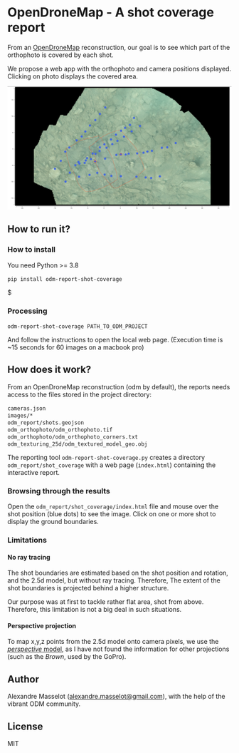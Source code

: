 # OpenDroneMap - A shot coverage report

From an [OpenDroneMap](https://www.opendronemap.org/) reconstruction, our goal is to see which part of the orthophoto is
covered by each shot.

We propose a web app with the orthophoto and camera positions displayed. Clicking on photo displays the covered area.

![](doc/snapshot-coverage.png)

## How to run it?

### How to install
You need Python >= 3.8

```
pip install odm-report-shot-coverage
```
$
### Processing

```
odm-report-shot-coverage PATH_TO_ODM_PROJECT
```

And follow the instructions to open the local web page. (Execution time is ~15 seconds for 60 images on a macbook pro)

## How does it work?

From an OpenDroneMap reconstruction (odm by default), the reports needs access to the files stored in the project
directory:

````
cameras.json
images/*
odm_report/shots.geojson
odm_orthophoto/odm_orthophoto.tif
odm_orthophoto/odm_orthophoto_corners.txt
odm_texturing_25d/odm_textured_model_geo.obj
````

The reporting tool `odm-report-shot-coverage.py` creates a directory `odm_report/shot_coverage` with a web
page (`index.html`) containing the interactive report.

### Browsing through the results

Open the `odm_report/shot_coverage/index.html` file and mouse over the shot position (blue dots) to see the image. Click
on one or more shot to display the ground boundaries.

### Limitations

#### No ray tracing

The shot boundaries are estimated based on the shot position and rotation, and the 2.5d model, but without ray tracing.
Therefore, The extent of the shot boundaries is projected behind a higher structure.

Our purpose was at first to tackle rather flat area, shot from above. Therefore, this limitation is not a big deal in
such situations.

#### Perspective projection

To map x,y,z points from the 2.5d model onto camera pixels, we use the
[*perspective* model](https://opensfm.readthedocs.io/en/latest/geometry.html#camera-models), as I have not found the
information for other projections (such as the *Brown*, used by the GoPro).

## Author

Alexandre Masselot (alexandre.masselot@gmail.com), with the help of the vibrant ODM community.

## License

MIT

